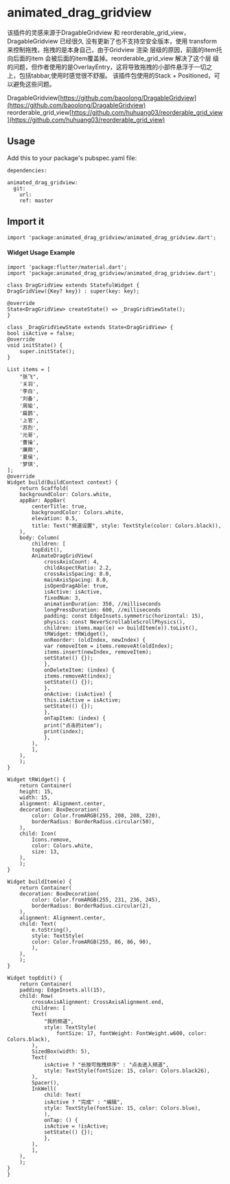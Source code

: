 # animated_drag_gridview

该插件的灵感来源于DragableGridview 和 reorderable_grid_view， DragableGridview 已经很久
没有更新了也不支持空安全版本，使用 transform 来控制拖拽，拖拽的是本身自己，由于Gridview 渲染
层级的原因，前面的item托向后面的item 会被后面的item覆盖掉。reorderable_grid_view 解决了这个层
级的问题，但作者使用的是OverlayEntry，这将导致拖拽的小部件悬浮于一切之上，包括tabbar,使用时感觉很不舒服。
该插件包使用的Stack + Positioned，可以避免这些问题。

DragableGridview[https://github.com/baoolong/DragableGridview](https://github.com/baoolong/DragableGridview)
reorderable_grid_view[https://github.com/huhuang03/reorderable_grid_view](https://github.com/huhuang03/reorderable_grid_view)


## Usage

Add this to your package's pubspec.yaml file:

	dependencies:
	  
    animated_drag_gridview:
      git:
        url: 
        ref: master

## Import it

	import 'package:animated_drag_gridview/animated_drag_gridview.dart';

#### Widget Usage Example

    import 'package:flutter/material.dart';
    import 'package:animated_drag_gridview/animated_drag_gridview.dart';

    class DragGridView extends StatefulWidget {
    DragGridView({Key? key}) : super(key: key);

    @override
    State<DragGridView> createState() => _DragGridViewState();
    }

    class _DragGridViewState extends State<DragGridView> {
    bool isActive = false;
    @override
    void initState() {
        super.initState();
    }

    List items = [
        "张飞",
        '关羽',
        '李白',
        '刘备',
        '周瑜',
        '扁鹊',
        '上官',
        '苏烈',
        '元哥',
        '曹操',
        '廉颇',
        '夏侯',
        '梦琪',
    ];
    @override
    Widget build(BuildContext context) {
        return Scaffold(
        backgroundColor: Colors.white,
        appBar: AppBar(
            centerTitle: true,
            backgroundColor: Colors.white,
            elevation: 0.5,
            title: Text("频道设置", style: TextStyle(color: Colors.black)),
        ),
        body: Column(
            children: [
            topEdit(),
            AnimateDragGridView(
                crossAxisCount: 4,
                childAspectRatio: 2.2,
                crossAxisSpacing: 8.0,
                mainAxisSpacing: 8.0,
                isOpenDragAble: true,
                isActive: isActive,
                fixedNum: 3,
                animationDuration: 350, //milliseconds
                longPressDuration: 600, //milliseconds
                padding: const EdgeInsets.symmetric(horizontal: 15),
                physics: const NeverScrollableScrollPhysics(),
                children: items.map((e) => buildItem(e)).toList(),
                tRWidget: tRWidget(),
                onReorder: (oldIndex, newIndex) {
                var removeItem = items.removeAt(oldIndex);
                items.insert(newIndex, removeItem);
                setState(() {});
                },
                onDeleteItem: (index) {
                items.removeAt(index);
                setState(() {});
                },
                onActive: (isActive) {
                this.isActive = isActive;
                setState(() {});
                },
                onTapItem: (index) {
                print("点击的item");
                print(index);
                },
            ),
            ],
        ),
        );
    }

    Widget tRWidget() {
        return Container(
        height: 15,
        width: 15,
        alignment: Alignment.center,
        decoration: BoxDecoration(
            color: Color.fromARGB(255, 208, 208, 220),
            borderRadius: BorderRadius.circular(50),
        ),
        child: Icon(
            Icons.remove,
            color: Colors.white,
            size: 13,
        ),
        );
    }

    Widget buildItem(e) {
        return Container(
        decoration: BoxDecoration(
            color: Color.fromARGB(255, 231, 236, 245),
            borderRadius: BorderRadius.circular(2),
        ),
        alignment: Alignment.center,
        child: Text(
            e.toString(),
            style: TextStyle(
            color: Color.fromARGB(255, 86, 86, 90),
            ),
        ),
        );
    }

    Widget topEdit() {
        return Container(
        padding: EdgeInsets.all(15),
        child: Row(
            crossAxisAlignment: CrossAxisAlignment.end,
            children: [
            Text(
                "我的频道",
                style: TextStyle(
                    fontSize: 17, fontWeight: FontWeight.w600, color: Colors.black),
            ),
            SizedBox(width: 5),
            Text(
                isActive ? "长按可拖拽排序" : "点击进入频道",
                style: TextStyle(fontSize: 15, color: Colors.black26),
            ),
            Spacer(),
            InkWell(
                child: Text(
                isActive ? "完成" : "编辑",
                style: TextStyle(fontSize: 15, color: Colors.blue),
                ),
                onTap: () {
                isActive = !isActive;
                setState(() {});
                },
            ),
            ],
        ),
        );
    }
    }

